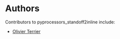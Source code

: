# Authors

Contributors to pyprocessors_standoff2inline include:

+ [Olivier Terrier](mailto:olivier.terrier@kairntech.com)
